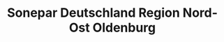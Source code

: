 ---
title: "Sonepar Deutschland Region Nord-Ost Oldenburg"
url: /oldenburg/sonepar-deutschland-region-nord-ost-oldenburg/
shop: Großhandel
---